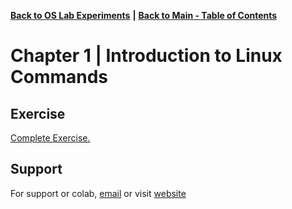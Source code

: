[**Back to OS Lab Experiments**](https://github.com/xanderbilla/LPU-Academics/tree/main/Navs/CSE325/CSE325.md) **|** [**Back to Main - Table of Contents**](https://github.com/xanderbilla/LPU-Academics#readme)

# Chapter 1 | Introduction to Linux Commands

## Exercise

[Complete Exercise.](https://github.com/xanderbilla/LPU-Academics/blob/main/CSE%20325%20-%20OS%20LAB/Exercise_1.pdf)

## Support

For support or colab, [email](mailto:dev.xanderbilla@gmail.com) or visit [website](https://xanderbilla.com)
